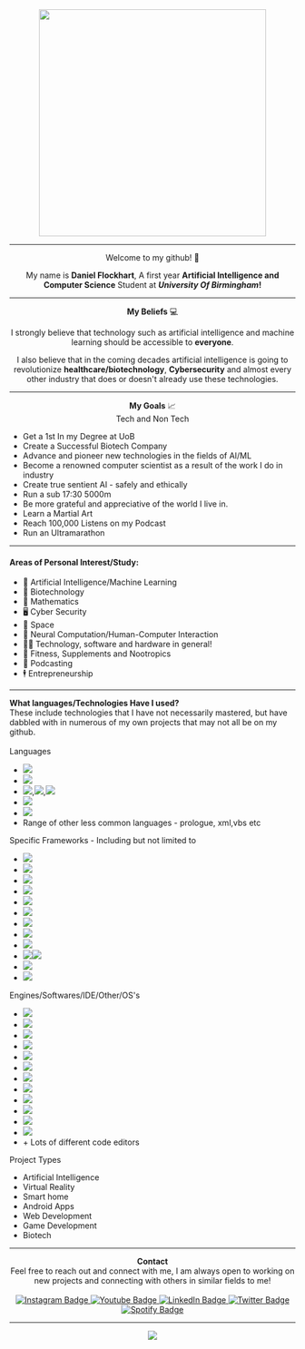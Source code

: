 <div id="header" align="center">
<img src="https://www.studyacrossthepond.com/sites/default/files/birm-uni.jpeg" width="400"/>
</div>

<hr>
<div align="center">
Welcome to my github! 👋

My name is **Daniel Flockhart**, A first year **Artificial Intelligence and Computer Science** Student at **_University Of Birmingham_!**
</div>
<hr>
<div align="center">
<b>My Beliefs</b> 💻

I strongly believe that technology such as artificial intelligence and machine learning should be accessible to **everyone**. 

I also believe that in the coming decades artificial intelligence is going to revolutionize **healthcare/biotechnology**, **Cybersecurity** and almost every other industry that does or doesn't already use these technologies.
</div>
<hr>
<div align="center">
<b>My Goals</b> 📈
<br>
Tech and Non Tech
</div>
<div>
<ul>
    <li> Get a 1st In my Degree at UoB
    <li> Create a Successful Biotech Company
    <li> Advance and pioneer new technologies in the fields of AI/ML
    <li> Become a renowned computer scientist as a result of the work I do in industry
    <li> Create true sentient AI - safely and ethically
    <li> Run a sub 17:30 5000m
    <li> Be more grateful and appreciative of the world I live in.
    <li> Learn a Martial Art
    <li> Reach 100,000 Listens on my Podcast
    <li> Run an Ultramarathon
</div>
<hr>
<div>
<h4>Areas of Personal Interest/Study:</h4>
<ul>
    <li>🤖 Artificial Intelligence/Machine Learning</li>
    <li>🍃 Biotechnology</li>
    <li>🧮 Mathematics</li>
    <li>🖥️ Cyber Security</li>
    <li>🚀 Space</li>
    <li>🧠 Neural Computation/Human-Computer Interaction</li>
    <li>👨‍💻 Technology, software and hardware in general!</li>
	<li>💪 Fitness, Supplements and Nootropics</li>
    <li>🎤 Podcasting</li>
	<li>🕴️ Entrepreneurship</li>
</ul>
</div>
<hr>
<div">
<b>What languages/Technologies Have I used?</b>

<br>
These include technologies that I have not necessarily mastered, but have dabbled with in numerous of my own projects that may not all be on my github.
<br>
<br>
Languages
<ul>
    <li><img src="https://img.shields.io/badge/python-3670A0?style=for-the-badge&logo=python&logoColor=ffdd54"></li>
    <li><img src="https://img.shields.io/badge/java-%23ED8B00.svg?style=for-the-badge&logo=java&logoColor=white"></li>
    <li><img src="https://img.shields.io/badge/html5-%23E34F26.svg?style=for-the-badge&logo=html5&logoColor=white">,<img src="https://img.shields.io/badge/javascript-%23323330.svg?style=for-the-badge&logo=javascript&logoColor=%23F7DF1E">,<img src="https://img.shields.io/badge/css3-%231572B6.svg?style=for-the-badge&logo=css3&logoColor=white"></li>
    <li><img src="https://img.shields.io/badge/c%23-%23239120.svg?style=for-the-badge&logo=c-sharp&logoColor=white"></li>
    <li><img src="https://img.shields.io/badge/c++-%2300599C.svg?style=for-the-badge&logo=c%2B%2B&logoColor=white"></li>
    <li>Range of other less common languages - prologue, xml,vbs etc</li>
</ul>
Specific Frameworks - Including but not limited to
<ul>
    <li><img src="https://img.shields.io/badge/TensorFlow-%23FF6F00.svg?style=for-the-badge&logo=TensorFlow&logoColor=white"></li>
    <li><img src="https://img.shields.io/badge/Keras-%23D00000.svg?style=for-the-badge&logo=Keras&logoColor=white"></li>
    <li><img src="https://img.shields.io/badge/Matplotlib-%23#ffffff.svg?style=for-the-badge&logo=Matplotlib&logoColor=white"></li>
    <li><img src="https://img.shields.io/badge/numpy-%23013243.svg?style=for-the-badge&logo=numpy&logoColor=white"></li>
    <li><img src="https://img.shields.io/badge/pandas-%23150458.svg?style=for-the-badge&logo=pandas&logoColor=white"></li>
    <li><img src="https://img.shields.io/badge/PyTorch-%23EE4C2C.svg?style=for-the-badge&logo=PyTorch&logoColor=white"></li>
    <li><img src="https://img.shields.io/badge/SciPy-%230C55A5.svg?style=for-the-badge&logo=scipy&logoColor=%white"></li>
    <li><img src="https://img.shields.io/badge/scikit--learn-%23F7931E.svg?style=for-the-badge&logo=scikit-learn&logoColor=white"></li>
    <li><img src="https://img.shields.io/badge/node.js-6DA55F?style=for-the-badge&logo=node.js&logoColor=white"></li>
    <li><img src="https://img.shields.io/badge/react-%2320232a.svg?style=for-the-badge&logo=react&logoColor=%2361DAFB"><img src="https://img.shields.io/badge/react_native-%2320232a.svg?style=for-the-badge&logo=react&logoColor=%2361DAFB"></li>
    <li><img src="https://img.shields.io/badge/django-%23092E20.svg?style=for-the-badge&logo=django&logoColor=white"></li>
    <li><img src="https://img.shields.io/badge/Firebase-039BE5?style=for-the-badge&logo=Firebase&logoColor=white"></li>
</ul>
Engines/Softwares/IDE/Other/OS's
<ul>
    <li><img src="https://img.shields.io/badge/unity-%23000000.svg?style=for-the-badge&logo=unity&logoColor=white"></li>
    <li><img src="https://img.shields.io/badge/blender-%23F5792A.svg?style=for-the-badge&logo=blender&logoColor=white"></li>
    <li><img src="https://img.shields.io/badge/Android%20Studio-3DDC84.svg?style=for-the-badge&logo=android-studio&logoColor=white"></li>
    <li><img src="https://img.shields.io/badge/Tor-7D4698?style=for-the-badge&logo=Tor-Browser&logoColor=white"></li>
    <li><img src="https://img.shields.io/badge/Tails%20-56347C?&style=for-the-badge&logo=tails&logoColor=white"></li>
    <li><img src="https://img.shields.io/badge/Kali-268BEE?style=for-the-badge&logo=kalilinux&logoColor=white"></li>
    <li><img src="https://img.shields.io/badge/Linux-FCC624?style=for-the-badge&logo=linux&logoColor=black"></li>
    <li><img src="https://img.shields.io/badge/Windows-0078D6?style=for-the-badge&logo=windows&logoColor=white"></li>
    <li><img src="https://img.shields.io/badge/Adobe%20Premiere%20Pro-9999FF.svg?style=for-the-badge&logo=Adobe%20Premiere%20Pro&logoColor=white"></li>
    <li><img src="https://img.shields.io/badge/Itch.io-%23FF0B34.svg?style=for-the-badge&logo=Itch.io&logoColor=white"></li>
    <li><img src="https://img.shields.io/badge/-Arduino-00979D?style=for-the-badge&logo=Arduino&logoColor=white"></li>
    <li><img src="https://img.shields.io/badge/-RaspberryPi-C51A4A?style=for-the-badge&logo=Raspberry-Pi"></li>
    <li>+ Lots of different code editors</li>
</ul>
Project Types
<ul>
    <li>Artificial Intelligence</li>
    <li>Virtual Reality</li>
    <li>Smart home</li>
    <li>Android Apps</li>
    <li>Web Development</li>
    <li>Game Development</li>
    <li>Biotech</li>
</ul>

</div>
<hr>
<div id="header" align="center">
    <b>Contact</b>
    <br>
    Feel free to reach out and connect with me, I am always open to working on new projects and connecting with others in similar fields to me!
    <br>
    <br>
  <div id="badges">
    <a href="https://instagram.com/dan.flockhart">
      <img src="https://img.shields.io/badge/Instagram-purple?style=for-the-badge&logo=instagram&logoColor=white" alt="Instagram Badge"/>
    </a>
    <a href="https://www.youtube.com/channel/UCz96mpu6a7TGsFv7wjpODiw">
      <img src="https://img.shields.io/badge/Youtube-darkred?style=for-the-badge&logo=youtube&logoColor=white" alt="Youtube Badge"/>
    </a>
    <a href="https://www.linkedin.com/in/daniel-flockhart-257b40201/">
      <img src="https://img.shields.io/badge/LinkedIn-green?style=for-the-badge&logo=linkedin&logoColor=white" alt="LinkedIn Badge"/>
    </a>
    <a href="https://twitter.com/danielflockhart">
      <img src="https://img.shields.io/badge/Twitter-blue?style=for-the-badge&logo=twitter&logoColor=white" alt="Twitter Badge"/>
    </a>
    <a href="https://open.spotify.com/show/5SBchBkeYbmTCZjHwsAi8S?si=4c8b0ae6c8aa4dc4">
      <img src="https://img.shields.io/badge/Spotify-darkgreen?style=for-the-badge&logo=spotify&logoColor=white" alt="Spotify Badge"/>
    </a>
  </div>
</div>
<hr>
<div align="center">

<div class="row">
  <div class="column">
    <img src="https://github-readme-stats.vercel.app/api/top-langs/?username=danielflockhart&layout=compact">
  </div>
  </div>
</div>
</div>



<!--
 ██████╗██╗  ██╗██╗██╗     ██╗     ███████╗██████╗ ██╗   ██╗██╗██████╗ ███████╗
██╔════╝██║  ██║██║██║     ██║     ██╔════╝██╔══██╗██║   ██║██║██╔══██╗██╔════╝
██║     ███████║██║██║     ██║     █████╗  ██║  ██║██║   ██║██║██████╔╝█████╗  
██║     ██╔══██║██║██║     ██║     ██╔══╝  ██║  ██║╚██╗ ██╔╝██║██╔══██╗██╔══╝  
╚██████╗██║  ██║██║███████╗███████╗███████╗██████╔╝ ╚████╔╝ ██║██████╔╝███████╗
 ╚═════╝╚═╝  ╚═╝╚═╝╚══════╝╚══════╝╚══════╝╚═════╝   ╚═══╝  ╚═╝╚═════╝ ╚══════╝
-->
